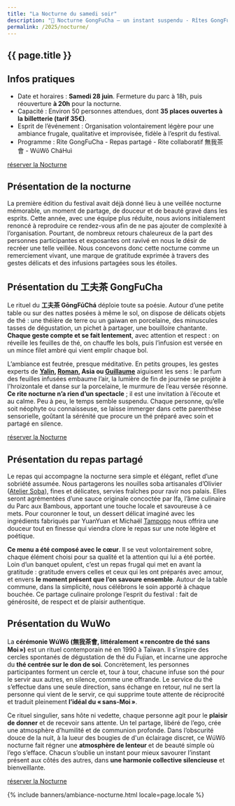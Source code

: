 ```yaml
---
title: "La Nocturne du samedi soir"
description: "🌙 Nocturne GongFuCha – un instant suspendu - Rîtes GongFuCha - Repas partagé - Rîte collaboratif - "
permalink: /2025/nocturne/
---
```


<section class="section">
  <div class="wrapper" markdown="1">

# {{ page.title }}


## Infos pratiques

- Date et horaires : **Samedi 28 juin**. Fermeture du parc à 18h, puis réouverture **à 20h** pour la nocturne.
- Capacité : Environ 50 personnes attendues, dont **35 places ouvertes à la billetterie (tarif 35€)**.
- Esprit de l’événement : Organisation volontairement légère pour une ambiance frugale, qualitative et improvisée, fidèle à l’esprit du festival.
- Programme : Rite GongFuCha - Repas partagé - Rite collaboratif 無我茶會 - WúWǒ CháHuì

<p class="text-center">
  <a class="button" data-text="réserver la Nocturne" href="https://boutique.gongfucha.fr/products/tick7_billet-nocturne-festival/" title="réserver la Nocturne" target="_blank">
    <span class="button-inner">réserver la Nocturne</span>
  </a>
</p>


## Présentation de la nocturne

La première édition du festival avait déjà donné lieu à une veillée nocturne mémorable, un moment de partage, de douceur et de beauté gravé dans les esprits. Cette année, avec une équipe plus réduite, nous avions initialement renoncé à reproduire ce rendez-vous afin de ne pas ajouter de complexité à l’organisation. Pourtant, de nombreux retours chaleureux de la part des personnes participantes et exposantes ont ravivé en nous le désir de recréer une telle veillée. Nous concevons donc cette nocturne comme un remerciement vivant, une marque de gratitude exprimée à travers des gestes délicats et des infusions partagées sous les étoiles.

## Présentation du 工夫茶 GongFuCha

Le rituel du **工夫茶 GōngFūChá** déploie toute sa poésie. Autour d’une petite table ou sur des nattes posées à même le sol, on dispose de délicats objets de thé : une théière de terre ou un gaiwan en porcelaine, des minuscules tasses de dégustation, un pichet à partager, une bouilloire chantante. **Chaque geste compte et se fait lentement**, avec attention et respect : on réveille les feuilles de thé, on chauffe les bols, puis l’infusion est versée en un mince filet ambré qui vient emplir chaque bol.

L’ambiance est feutrée, presque méditative. En petits groupes, les gestes experts de **[Yalin](/2025/programme/#rite-attitude), [Roman](/2025/programme/#partage-the), Asia ou [Guillaume](/2025/programme/#degustations-itinerantes)** aiguisent les sens : le parfum des feuilles infusées embaume l’air, la lumière de fin de journée se projète à l'hroizontale et danse sur la porcelaine, le murmure de l’eau versée résonne. **Ce rite nocturne n’a rien d’un spectacle** ; il est une invitation à l’écoute et au calme. Peu à peu, le temps semble suspendu. Chaque personne, qu’elle soit néophyte ou connaisseuse, se laisse immerger dans cette parenthèse sensorielle, goûtant la sérénité que procure un thé préparé avec soin et partagé en silence.

<p class="text-center">
  <a class="button" data-text="réserver la Nocturne" href="https://boutique.gongfucha.fr/products/tick7_billet-nocturne-festival/" title="réserver la Nocturne" target="_blank">
    <span class="button-inner">réserver la Nocturne</span>
  </a>
</p>

## Présentation du repas partagé

Le repas qui accompagne la nocturne sera simple et élégant, reflet d’une sobriété assumée. Nous partagerons les nouilles soba artisanales d’Olivier ([Atelier Soba](https://atelier-soba.com/a-propos-de/)), fines et délicates, servies fraîches pour ravir nos palais. Elles seront agrémentées d’une sauce originale concoctée par Ifa, l’âme culinaire du Parc aux Bambous, apportant une touche locale et savoureuse à ce mets. Pour couronner le tout, un dessert délicat imaginé avec les ingrédients fabriqués par YuanYuan et Michaël [Tampopo](https://tampopo.bio/etre-apropos/) nous offrira une douceur tout en finesse qui viendra clore le repas sur une note légère et poétique.

**Ce menu a été composé avec le cœur**. Il se veut volontairement sobre, chaque élément choisi pour sa qualité et la attention qui lui a été portée. Loin d’un banquet opulent, c’est un repas frugal qui met en avant la gratitude : gratitude envers celles et ceux qui les ont préparés avec amour, et envers **le moment présent que l’on savoure ensemble**. Autour de la table commune, dans la simplicité, nous célébrons le soin apporté à chaque bouchée. Ce partage culinaire prolonge l’esprit du festival : fait de générosité, de respect et de plaisir authentique.

## Présentation du WuWo

La **cérémonie WúWǒ (無我茶會, littéralement « rencontre de thé sans Moi »)** est un rituel contemporain né en 1990 à Taïwan. Il s’inspire des cercles spontanés de dégustation de thé du Fujian, et incarne une approche du **thé centrée sur le don de soi**. Concrètement, les personnes participantes forment un cercle et, tour à tour, chacune infuse son thé pour le servir aux autres, en silence, comme une offrande. Le service du thé s’effectue dans une seule direction, sans échange en retour, nul ne sert la personne qui vient de le servir, ce qui supprime toute attente de réciprocité et traduit pleinement **l’idéal du « sans-Moi »**.

Ce rituel singulier, sans hôte ni vedette, chaque personne agit pour le **plaisir de donner** et de recevoir sans attente. Un tel partage, libéré de l’ego, crée une atmosphère d’humilité et de communion profonde. Dans l’obscurité douce de la nuit, à la lueur des bougies de d'un éclairage discret, ce WúWǒ nocturne fait régner une **atmosphère de lenteur** et de beauté simple où l’ego s’efface. Chacun s’oublie un instant pour mieux savourer l’instant présent aux côtés des autres, dans **une harmonie collective silencieuse** et bienveillante. 


<p class="text-center">
  <a class="button" data-text="réserver la Nocturne" href="https://boutique.gongfucha.fr/products/tick7_billet-nocturne-festival/" title="réserver la Nocturne" target="_blank">
    <span class="button-inner">réserver la Nocturne</span>
  </a>
</p>

  </div>
</section>

{% include banners/ambiance-nocturne.html locale=page.locale %}
